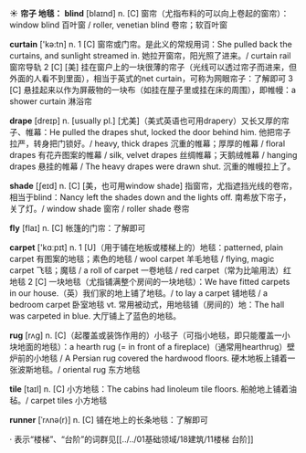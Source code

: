 ☀ <span class="category">**帘子 地毯：**</span>
<span class="vocabulary">**blind**</span> [blaɪnd] 
<span class="definition">n. [C] 窗帘（尤指布料的可以向上卷起的窗帘）：</span>window blind 百叶窗 / roller, venetian blind 卷帘；软百叶窗

<span class="vocabulary">**curtain**</span> ['kə:tn] 
<span class="definition">n. 1 [C] 窗帘或门帘。是此义的常规用词：</span>She pulled back the curtains, and sunlight streamed in. 她拉开窗帘，阳光照了进来。/ curtain rail 窗帘导轨 <span class="definition">2 [C] [美] 挂在窗户上的一块很薄的帘子（光线可以透过帘子而进来，但外面的人看不到里面），相当于英式的net curtain，可称为网眼帘子：</span>了解即可 <span class="definition">3 [C] 悬挂起来以作为屏蔽物的一块布（如挂在屋子里或挂在床的周围），即帷幔：</span>a shower curtain 淋浴帘
           
<span class="vocabulary">**drape**</span> [dreɪp]
<span class="definition">n. [usually pl.] [尤美]（美式英语也可用drapery）又长又厚的帘子、帷幕：</span>He pulled the drapes shut, locked the door behind him. 他把帘子拉严，转身把门锁好。/ heavy, thick drapes 沉重的帷幕；厚厚的帷幕 / floral drapes 有花卉图案的帷幕 / silk, velvet drapes 丝绸帷幕；天鹅绒帷幕 / hanging drapes 悬挂的帷幕 / The heavy drapes were drawn shut. 沉重的帷幔拉上了。

<span class="vocabulary">**shade**</span> [ʃeɪd] 
<span class="definition">n. [C] [美，也可用window shade] 指窗帘，尤指遮挡光线的卷帘，相当于blind：</span>Nancy left the shades down and the lights off. 南希放下帘子，关了灯。/ window shade 窗帘 / roller shade 卷帘

<span class="vocabulary">**fly**</span> [flaɪ] 
<span class="definition">n. [C] 帐篷的门帘：</span>了解即可

<span class="vocabulary">**carpet**</span> ['kɑːpɪt] 
<span class="definition">n. 1 [U]（用于铺在地板或楼梯上的）地毯：</span>patterned, plain carpet 有图案的地毯；素色的地毯 / wool carpet 羊毛地毯 / flying, magic carpet 飞毯；魔毯 / a roll of carpet 一卷地毯 / red carpet（常为比喻用法）红地毯 <span class="definition">2 [C] 一块地毯（尤指铺满整个房间的一块地毯）：</span>We have fitted carpets in our house.（英）我们家的地上铺了地毯。/ to lay a carpet 铺地毯 / a bedroom carpet 卧室地毯 <span class="definition">vt. 常用被动式，用地毯铺（房间的）地：</span>The hall was carpeted in blue. 大厅铺上了蓝色的地毯。
           
<span class="vocabulary">**rug**</span> [rʌg]
<span class="definition">n. [C]（起覆盖或装饰作用的）小毯子（可指小地毯，即只能覆盖一小块地面的地毯）：</span>a hearth rug (= in front of a fireplace)（通常用hearthrug）壁炉前的小地毯 / A Persian rug covered the hardwood floors. 硬木地板上铺着一张波斯地毯。/ oriental rug 东方地毯

<span class="vocabulary">**tile**</span> [taɪl]
<span class="definition">n. [C] 小方地毯：</span>The cabins had linoleum tile floors. 船舱地上铺着油毡。/ carpet tiles 小方地毯 
           
<span class="vocabulary">**runner**</span> [ˈrʌnə(r)]
<span class="definition">n. [C] 铺在地上的长条地毯：</span>了解即可

· 表示“楼梯”、“台阶”的词群见[[../../01基础领域/18建筑/11楼梯 台阶]]

